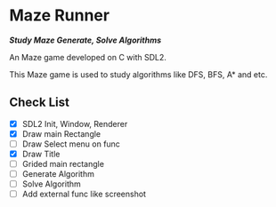 # Maze Runner

***Study Maze Generate, Solve Algorithms***

An Maze game developed on C with SDL2.

This Maze game is used to study algorithms like DFS, BFS, A* and etc.

## Check List

- [x] SDL2 Init, Window, Renderer
- [x] Draw main Rectangle
- [ ] Draw Select menu on func
- [x] Draw Title
- [ ] Grided main rectangle
- [ ] Generate Algorithm
- [ ] Solve Algorithm
- [ ] Add external func like screenshot